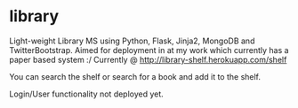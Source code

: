 library
=======

Light-weight Library MS using Python, Flask, Jinja2, MongoDB and TwitterBootstrap. Aimed for deployment in at my work which currently has a paper based system :/
Currently @ http://library-shelf.herokuapp.com/shelf

You can search the shelf or search for a book and add it to the shelf.

Login/User functionality not deployed yet. 
